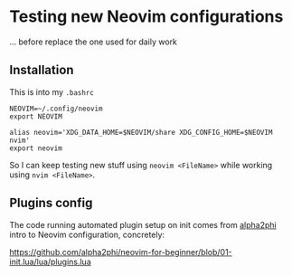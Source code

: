 # Testing new Neovim configurations

... before replace the one used for daily work

## Installation

This is into my `.bashrc`

```
NEOVIM=~/.config/neovim
export NEOVIM

alias neovim='XDG_DATA_HOME=$NEOVIM/share XDG_CONFIG_HOME=$NEOVIM nvim'
export neovim
```

So I can keep testing new stuff using `neovim <FileName>` while working using
`nvim <FileName>`.

## Plugins config

The code running automated plugin setup on init comes from [alpha2phi](https://alpha2phi.medium.com/)
intro to Neovim configuration, concretely:

https://github.com/alpha2phi/neovim-for-beginner/blob/01-init.lua/lua/plugins.lua
